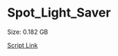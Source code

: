 # Spot_Light_Saver

Size: 0.182 GB

[Script Link](https://github.com/liuyal/Archive/blob/master/Python/Utilities/Miscellaneous/spotlight_saver.py)